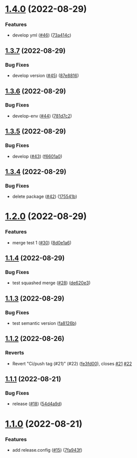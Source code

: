 # [1.4.0](https://github.com/nayoon030303/nesjts-study-docker/compare/v1.3.7...v1.4.0) (2022-08-29)


### Features

* develop yml ([#46](https://github.com/nayoon030303/nesjts-study-docker/issues/46)) ([73a414c](https://github.com/nayoon030303/nesjts-study-docker/commit/73a414c7cecbaed055dc5d377ba3f62bb0a81614))

## [1.3.7](https://github.com/nayoon030303/nesjts-study-docker/compare/v1.3.6...v1.3.7) (2022-08-29)


### Bug Fixes

* develop version ([#45](https://github.com/nayoon030303/nesjts-study-docker/issues/45)) ([87e8816](https://github.com/nayoon030303/nesjts-study-docker/commit/87e881674ad5573883f1d70d87362e54270d5523))

## [1.3.6](https://github.com/nayoon030303/nesjts-study-docker/compare/v1.3.5...v1.3.6) (2022-08-29)


### Bug Fixes

* develop-env ([#44](https://github.com/nayoon030303/nesjts-study-docker/issues/44)) ([781d7c2](https://github.com/nayoon030303/nesjts-study-docker/commit/781d7c21cfb36bebf9f89d2bb4906c2da76fbaa3))

## [1.3.5](https://github.com/nayoon030303/nesjts-study-docker/compare/v1.3.4...v1.3.5) (2022-08-29)


### Bug Fixes

* develop ([#43](https://github.com/nayoon030303/nesjts-study-docker/issues/43)) ([f6601a0](https://github.com/nayoon030303/nesjts-study-docker/commit/f6601a0a26ff166ff3a4df247f44b786a688d326))

## [1.3.4](https://github.com/nayoon030303/nesjts-study-docker/compare/v1.3.3...v1.3.4) (2022-08-29)


### Bug Fixes

* delete package ([#42](https://github.com/nayoon030303/nesjts-study-docker/issues/42)) ([175541b](https://github.com/nayoon030303/nesjts-study-docker/commit/175541b987d33ed7bfa5e3dacf0519efb30520eb))

# [1.2.0](https://github.com/nayoon030303/nesjts-study-docker/compare/v1.1.4...v1.2.0) (2022-08-29)


### Features

* merge test 1 ([#30](https://github.com/nayoon030303/nesjts-study-docker/issues/30)) ([8d0e1a6](https://github.com/nayoon030303/nesjts-study-docker/commit/8d0e1a61c70e2de52850e8beb653afbb0f59a287))

## [1.1.4](https://github.com/nayoon030303/nesjts-study-docker/compare/v1.1.3...v1.1.4) (2022-08-29)


### Bug Fixes

* test squashed merge ([#28](https://github.com/nayoon030303/nesjts-study-docker/issues/28)) ([de620e3](https://github.com/nayoon030303/nesjts-study-docker/commit/de620e3cd943cd8142a4da88ce593f40f2335d69))

## [1.1.3](https://github.com/nayoon030303/nesjts-study-docker/compare/v1.1.2...v1.1.3) (2022-08-29)


### Bug Fixes

* test semantic version ([fa8126b](https://github.com/nayoon030303/nesjts-study-docker/commit/fa8126b4f498407d44b25c5aa0980b8e7ac058f7))

## [1.1.2](https://github.com/nayoon030303/nesjts-study-docker/compare/v1.1.1...v1.1.2) (2022-08-26)


### Reverts

* Revert "Ci/push tag (#21)" (#22) ([fe3fd00](https://github.com/nayoon030303/nesjts-study-docker/commit/fe3fd003913eabf465f86e307f0f4caed0b18833)), closes [#21](https://github.com/nayoon030303/nesjts-study-docker/issues/21) [#22](https://github.com/nayoon030303/nesjts-study-docker/issues/22)

## [1.1.1](https://github.com/nayoon030303/nesjts-study-docker/compare/v1.1.0...v1.1.1) (2022-08-21)


### Bug Fixes

* release ([#18](https://github.com/nayoon030303/nesjts-study-docker/issues/18)) ([54d4a9d](https://github.com/nayoon030303/nesjts-study-docker/commit/54d4a9d6129b7837e9155de2cb06874490166705))

# [1.1.0](https://github.com/nayoon030303/nesjts-study-docker/compare/v1.0.0...v1.1.0) (2022-08-21)


### Features

* add release.config ([#15](https://github.com/nayoon030303/nesjts-study-docker/issues/15)) ([7fa943f](https://github.com/nayoon030303/nesjts-study-docker/commit/7fa943f7340a58aed4376280d4e4afeef1b41ca9))
